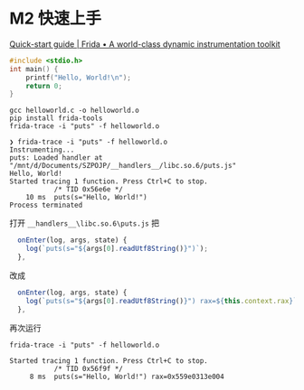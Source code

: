 # M2 快速上手

[Quick-start guide | Frida • A world-class dynamic instrumentation toolkit](https://frida.re/docs/quickstart/)

```c
#include <stdio.h>
int main() {
    printf("Hello, World!\n");
    return 0;
}
```

```shell
gcc helloworld.c -o helloworld.o
pip install frida-tools
frida-trace -i "puts" -f helloworld.o
```

```shell
❯ frida-trace -i "puts" -f helloworld.o
Instrumenting...
puts: Loaded handler at "/mnt/d/Documents/SZPOJP/__handlers__/libc.so.6/puts.js"
Hello, World!
Started tracing 1 function. Press Ctrl+C to stop.
           /* TID 0x56e6e */
    10 ms  puts(s="Hello, World!")
Process terminated
```

打开 `__handlers__\libc.so.6\puts.js` 把

```js
  onEnter(log, args, state) {
    log(`puts(s="${args[0].readUtf8String()}")`);
  },
```

改成

```js
  onEnter(log, args, state) {
    log(`puts(s="${args[0].readUtf8String()}") rax=${this.context.rax}`);
  },
```

再次运行

```shell
frida-trace -i "puts" -f helloworld.o
```

```shell
Started tracing 1 function. Press Ctrl+C to stop.
           /* TID 0x56f9f */
     8 ms  puts(s="Hello, World!") rax=0x559e0313e004
```